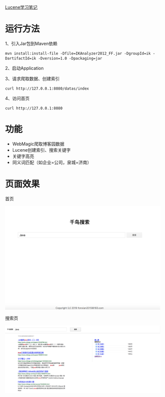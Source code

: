 [Lucene学习笔记](https://github.com/fonxian/surfbird-search/wiki)


# 运行方法
1、引入Jar包到Maven依赖

```
mvn install:install-file -Dfile=IKAnalyzer2012_FF.jar -DgroupId=ik -DartifactId=ik -Dversion=1.0 -Dpackaging=jar
```

2、启动Application

3、请求爬取数据、创建索引
```
curl http://127.0.0.1:8080/datas/index
```
4、访问首页
```
curl http://127.0.0.1:8080
```
# 功能
- WebMagic爬取博客园数据
- Lucene创建索引、搜索关键字
- 关键字高亮
- 同义词匹配（如企业=公司，泉城=济南）

# 页面效果

首页

![image.png](img/search-1.png)

搜索页

![image.png](img/search-3.png)
